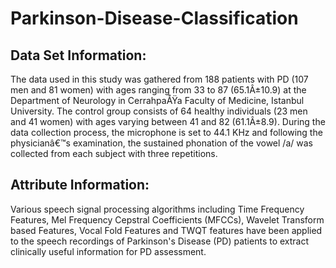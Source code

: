 # Parkinson-Disease-Classification
## Data Set Information:
The data used in this study was gathered from 188 patients with PD (107 men and 81 women) with ages ranging from 33 to 87 (65.1Â±10.9) at the Department of Neurology in CerrahpaÅŸa Faculty of Medicine, Istanbul University. The control group consists of 64 healthy individuals (23 men and 41 women) with ages varying between 41 and 82 (61.1Â±8.9). During the data collection process, the microphone is set to 44.1 KHz and following the physicianâ€™s examination, the sustained phonation of the vowel /a/ was collected from each subject with three repetitions.

## Attribute Information:

Various speech signal processing algorithms including Time Frequency Features, Mel Frequency Cepstral Coefficients (MFCCs), Wavelet Transform based Features, Vocal Fold Features and TWQT features have been applied to the speech recordings of Parkinson's Disease (PD) patients to extract clinically useful information for PD assessment.
